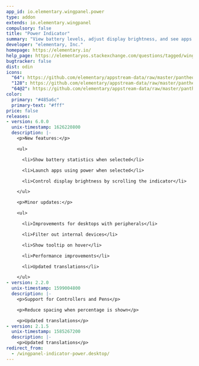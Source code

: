 ```yaml
---
app_id: io.elementary.wingpanel.power
type: addon
extends: io.elementary.wingpanel
compulsory: false
title: "Power Indicator"
summary: "View battery levels, adjust display brightness, and see apps using lots of power"
developer: "elementary, Inc."
homepage: https://elementary.io/
help_page: https://elementaryos.stackexchange.com/questions/tagged/wingpanel
bugtracker: false
dist: odin
icons:
  "64": https://github.com/elementary/appstream-data/raw/master/pantheon-data/main/icons/64x64/wingpanel-indicator-power_preferences-system-power.png
  "128": https://github.com/elementary/appstream-data/raw/master/pantheon-data/main/icons/128x128/wingpanel-indicator-power_preferences-system-power.png
  "64@2": https://github.com/elementary/appstream-data/raw/master/pantheon-data/main/icons/64x64@2/wingpanel-indicator-power_preferences-system-power.png
color:
  primary: "#485a6c"
  primary-text: "#fff"
price: false
releases:
- version: 6.0.0
  unix-timestamp: 1626220800
  description: |-
    <p>New features:</p>

    <ul>

      <li>Show battery statistics when selected</li>

      <li>Launch apps using power when selected</li>

      <li>Control display brightness by scrolling the indicator</li>

    </ul>

    <p>Minor updates:</p>

    <ul>

      <li>Improvements for desktops with peripherals</li>

      <li>Filter out internal devices</li>

      <li>Show tooltip on hover</li>

      <li>Performance improvements</li>

      <li>Updated translations</li>

    </ul>
- version: 2.2.0
  unix-timestamp: 1599004800
  description: |-
    <p>Support for Controllers and Pens</p>

    <p>Reduce spacing when percentage is shown</p>

    <p>Updated translations</p>
- version: 2.1.5
  unix-timestamp: 1585267200
  description: |-
    <p>Updated translations</p>
redirect_from:
  - /wingpanel-indicator-power.desktop/
---
```


